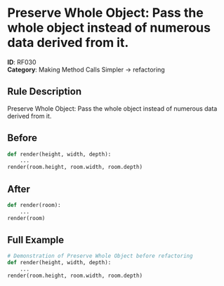 # Preserve Whole Object: Pass the whole object instead of numerous data derived from it.

**ID**: RF030  
**Category**: Making Method Calls Simpler → refactoring

## Rule Description
Preserve Whole Object: Pass the whole object instead of numerous data derived from it.

## Before
```python
def render(height, width, depth):
    ...
render(room.height, room.width, room.depth)
```

## After  
```python
def render(room):
    ...
render(room)
```

## Full Example
```python
# Demonstration of Preserve Whole Object before refactoring
def render(height, width, depth):
    ...
render(room.height, room.width, room.depth)
```
